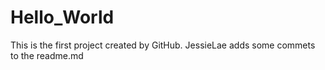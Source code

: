 # Hello_World
This is the first project created by GitHub.
JessieLae adds some commets to the readme.md
